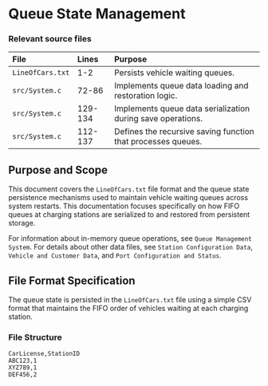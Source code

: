# Queue State Management

### Relevant source files

| File | Lines | Purpose |
| :--- | :--- | :--- |
| `LineOfCars.txt`| 1-2 | Persists vehicle waiting queues. |
| `src/System.c` | 72-86 | Implements queue data loading and restoration logic. |
| `src/System.c` | 129-134| Implements queue data serialization during save operations. |
| `src/System.c` | 112-137| Defines the recursive saving function that processes queues. |

## Purpose and Scope

This document covers the `LineOfCars.txt` file format and the queue state persistence mechanisms used to maintain vehicle waiting queues across system restarts. This documentation focuses specifically on how FIFO queues at charging stations are serialized to and restored from persistent storage.

For information about in-memory queue operations, see `Queue Management System`. For details about other data files, see `Station Configuration Data`, `Vehicle and Customer Data`, and `Port Configuration and Status`.

## File Format Specification

The queue state is persisted in the `LineOfCars.txt` file using a simple CSV format that maintains the FIFO order of vehicles waiting at each charging station.

### File Structure
```csv
CarLicense,StationID
ABC123,1
XYZ789,1
DEF456,2